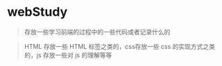 # webStudy

> 存放一些学习前端的过程中的一些代码或者记录什么的

> HTML 存放一些 HTML 标签之类的，css存放一些 css 的实现方式之类的，js 存放一些对 js 的理解等等
